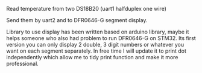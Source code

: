 Read temperature from two DS18B20 
(uart1 halfduplex one wire)

Send them by uart2 and to DFR0646-G segment display.

Library to use display has been written based on arduino library, maybe it helps someone who also had problem to run DFR0646-G on STM32. 
Its first version you can only display 2 double, 3 digit numbers or whatever you want on each segment separately.
In free time I will update it to print dot independently which allow me to tidy print function and make it more professional.
